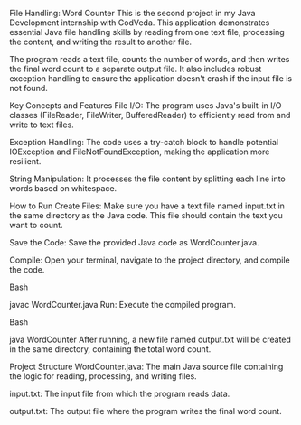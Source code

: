File Handling: Word Counter
This is the second project in my Java Development internship with CodVeda. This application demonstrates essential Java file handling skills by reading from one text file, processing the content, and writing the result to another file.

The program reads a text file, counts the number of words, and then writes the final word count to a separate output file. It also includes robust exception handling to ensure the application doesn't crash if the input file is not found.

Key Concepts and Features
File I/O: The program uses Java's built-in I/O classes (FileReader, FileWriter, BufferedReader) to efficiently read from and write to text files.

Exception Handling: The code uses a try-catch block to handle potential IOException and FileNotFoundException, making the application more resilient.

String Manipulation: It processes the file content by splitting each line into words based on whitespace.

How to Run
Create Files: Make sure you have a text file named input.txt in the same directory as the Java code. This file should contain the text you want to count.

Save the Code: Save the provided Java code as WordCounter.java.

Compile: Open your terminal, navigate to the project directory, and compile the code.

Bash

javac WordCounter.java
Run: Execute the compiled program.

Bash

java WordCounter
After running, a new file named output.txt will be created in the same directory, containing the total word count.

Project Structure
WordCounter.java: The main Java source file containing the logic for reading, processing, and writing files.

input.txt: The input file from which the program reads data.

output.txt: The output file where the program writes the final word count.
